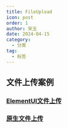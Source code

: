 ```yaml
---
title: FileUpload
icon: post
order: 1
author: 宋玉
date: 2024-04-15
category:
  - 分类
tag:
  - 标签
---
```


## 文件上传案例

### [ElementUI文件上传](https://brain.songxingguo.com/demo/FileUpload/EFileUpload.html)
  
<HtmlEditor  src="/demo/FileUpload/EFileUpload.html"/>


### [原生文件上传](https://brain.songxingguo.com/demo/FileUpload/FileUpload.html)
  
<HtmlEditor  src="/demo/FileUpload/FileUpload.html"/>

